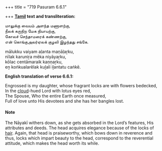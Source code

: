 +++
title = "719 Pasuram 6.6.1"

+++
**[Tamil](/definition/tamil#history "show Tamil definitions") text and transliteration:**

மாலுக்கு வையம் அளந்த மணாளற்கு,  
நீலக் கருநிற மேக நியாயற்கு,  
கோலச் செந்தாமரைக் கண்ணற்கு,  
என் கொங்குஅலர்ஏலக் குழலி இழந்தது சங்கே.

mālukku vaiyam aḷanta maṇāḷaṟku,  
nīlak karuniṟa mēka niyāyaṟku,  
kōlac centāmaraik kaṇṇaṟku,  
eṉ koṅkualarēlak kuḻali iḻantatu caṅkē.

**English translation of verse 6.6.1:**

Engrossed is my daughter, whose fragrant locks are with flowers bedecked,  
In the [cloud](/definition/cloud#history "show cloud definitions")-hued Lord with lotus eyes red,  
The Spouse, Who the entire Earth once measured,  
Full of love unto His devotees and she has her bangles lost.

#### Note

The Nāyakī withers down, as she gets absorbed in the Lord’s features, His attributes and deeds. The head acquires elegance because of the locks of [hair](/definition/hair#history "show hair definitions"). Again, that head is praiseworthy, which bows down in reverence and thus, locks which impart beauty to the head, correspond to the reverential attitude, which makes the head worth its while.


